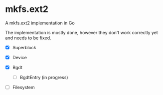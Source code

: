 # mkfs.ext2
A mkfs.ext2 implementation in Go

The implementation is mostly done, however they don't work correctly yet and needs to be fixed.
- [x] Superblock
- [x] Device
- [x] Bgdt
  - [ ] BgdtEntry (in progress)
- [ ] Filesystem

